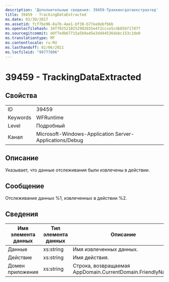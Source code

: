 ```yaml
---
description: 'Дополнительные сведения: 39459-Траккингдатаекстрактед'
title: 39459 - TrackingDataExtracted
ms.date: 03/30/2017
ms.assetid: fcf7be96-8a7b-4ae1-bf38-b77ea9ebfb6b
ms.openlocfilehash: 34ff025210252992655e4f2ccce5cdb85bf17d7f
ms.sourcegitcommit: ddf7edb67715a5b9a45e3dd44536dabc153c1de0
ms.translationtype: MT
ms.contentlocale: ru-RU
ms.lasthandoff: 02/06/2021
ms.locfileid: "99777896"
---
```

# <a name="39459---trackingdataextracted"></a>39459 - TrackingDataExtracted

## <a name="properties"></a>Свойства  
  
|||  
|-|-|  
|ID|39459|  
|Keywords|WFRuntime|  
|Level|Подробный|  
|Канал|Microsoft-Windows-Application Server-Applications/Debug|  
  
## <a name="description"></a>Описание  

 Указывает, что данные отслеживания были извлечены в действии.  
  
## <a name="message"></a>Сообщение  

 Отслеживание данных %1, извлеченных в действии %2.  
  
## <a name="details"></a>Сведения  
  
|Имя элемента данных|Тип элемента данных|Описание|  
|--------------------|--------------------|-----------------|  
|Данные|xs:string|Имя извлеченных данных.|  
|Действие|xs:string|Имя действия.|  
|Домен приложения|xs:string|Строка, возвращаемая AppDomain.CurrentDomain.FriendlyName.|
